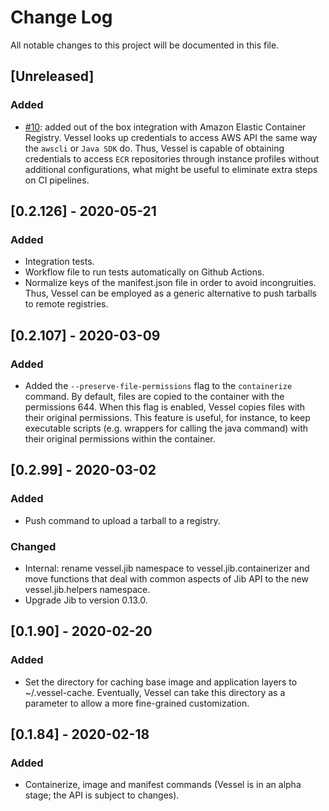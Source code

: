 # Change Log

All notable changes to this project will be documented in this file.

## [Unreleased]

### Added
- [#10](https://github.com/nubank/vessel/pull/10): added out of the box
  integration with Amazon Elastic Container Registry. Vessel looks up
  credentials to access AWS API the same way the `awscli` or `Java SDK`
  do. Thus, Vessel is capable of obtaining credentials to access `ECR`
  repositories through instance profiles without additional configurations, what
  might be useful to eliminate extra steps on CI pipelines.

## [0.2.126] - 2020-05-21

### Added
- Integration tests.
- Workflow file to run tests automatically on Github Actions.
- Normalize keys of the manifest.json file in order to avoid incongruities. Thus, Vessel can be employed  as a generic alternative to push tarballs to remote registries.

## [0.2.107] - 2020-03-09

### Added
- Added the `--preserve-file-permissions` flag to the `containerize` command. By
  default, files are copied to the container with the permissions 644. When this
  flag is enabled, Vessel copies files with their original permissions. This
  feature is useful, for instance, to keep executable scripts (e.g. wrappers for
  calling the java command) with their original permissions within the
  container.

## [0.2.99] - 2020-03-02

### Added
* Push command to upload a tarball to a registry.

### Changed
* Internal: rename vessel.jib namespace to vessel.jib.containerizer and move
functions that deal with common aspects of Jib API to the new
  vessel.jib.helpers namespace.
* Upgrade Jib to version 0.13.0.

## [0.1.90] - 2020-02-20

### Added
* Set the directory for caching base image and application layers to
  ~/.vessel-cache. Eventually, Vessel can take this directory as a parameter to
  allow a more fine-grained customization.

## [0.1.84] - 2020-02-18

### Added
* Containerize, image and manifest commands (Vessel is in an alpha stage; the
  API is subject to changes).
